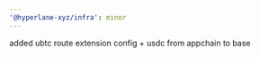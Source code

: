 ```yaml
---
'@hyperlane-xyz/infra': minor
---
```


added ubtc route extension config + usdc from appchain to base
